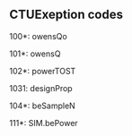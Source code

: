 ## CTUExeption codes

100*: owensQo

101*: owensQ

102*: powerTOST

1031: designProp

104*: beSampleN

111*: SIM.bePower
